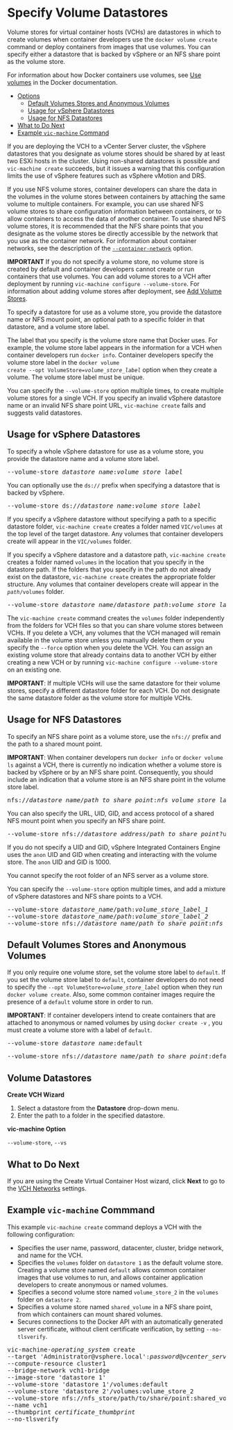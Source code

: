 # Specify Volume Datastores #

Volume stores for virtual container hosts (VCHs) are datastores in which to create volumes when container developers use the `docker volume create` command or deploy containers from images that use volumes. You can specify either a datastore that is backed by vSphere or an NFS share point as the volume store.

For information about how Docker containers use volumes, see [Use volumes](https://docs.docker.com/engine/admin/volumes/volumes/) in the Docker documentation.

- [Options](#options)
  - [Default Volumes Stores and Anonymous Volumes](#default)
  - [Usage for vSphere Datastores](#vsphereusage)
  - [Usage for NFS Datastores](#nfsusage)
- [What to Do Next](#whatnext)
- [Example `vic-machine` Command](#example)

If you are deploying the VCH to a vCenter Server cluster, the vSphere datastores that you designate as volume stores should be shared by at least two ESXi hosts in the cluster. Using non-shared datastores is possible and `vic-machine create` succeeds, but it issues a warning that this configuration limits the use of vSphere features such as vSphere vMotion and DRS.

If you use NFS volume stores, container developers can share the data in the volumes in the volume stores between containers by attaching the same volume to multiple containers. For example, you can use shared NFS volume stores to share configuration information between containers, or to allow containers to access the data of another container. To use shared NFS volume stores, it is recommended that the NFS share points that you designate as the volume stores be directly accessible by the network that you use as the container network. For information about container networks, see the description of the [`--container-network`](#container-network) option.

**IMPORTANT** If you do not specify a volume store, no volume store is created by default and container developers cannot create or run containers that use volumes. You can add volume stores to a VCH after deployment by running `vic-machine configure --volume-store`. For information about adding volume stores after deployment, see [Add Volume Stores](configure_vch.md#volumes).

To specify a datastore for use as a volume store, you provide the datastore name or NFS mount point, an optional path to a specific folder in that datastore, and a volume store label.  

The label that you specify is the volume store name that Docker uses. For example, the volume store label appears in the information for a VCH when container developers run `docker info`. Container developers specify the volume store label in the <code>docker volume create --opt VolumeStore=<i>volume_store_label</i></code> option when they create a volume. The volume store label must be unique.

You can specify the `--volume-store` option multiple times, to create multiple volume stores for a single VCH. If you specify an invalid vSphere datastore name or an invalid NFS share point URL, `vic-machine create` fails and suggests valid datastores. 

## Usage for vSphere Datastores <a id="vsphereusage"></a>

To specify a whole vSphere datastore for use as a volume store, you provide the datastore name and a volume store label.

<pre>--volume-store <i>datastore_name</i>:<i>volume_store_label</i></pre>

You can optionally use the `ds://` prefix when specifying a datastore that is backed by vSphere.

<pre>--volume-store ds://<i>datastore_name</i>:<i>volume_store_label</i></pre>

If you specify a vSphere datastore without specifying a path to a specific datastore folder, `vic-machine create` creates a folder named `VIC/volumes` at the top level of the target datastore. Any volumes that container developers create will appear in the `VIC/volumes` folder. 

If you specify a vSphere datastore and a datastore path, `vic-machine create` creates a folder named `volumes` in the location that you specify in the datastore path. If the folders that you specify in the path do not already exist on the datastore, `vic-machine create` creates the appropriate folder structure.  Any volumes that container developers create will appear in the <code><i>path</i>/volumes</code> folder. 

<pre>--volume-store <i>datastore_name</i>/<i>datastore_path</i>:<i>volume_store_label</i></pre>    

The `vic-machine create` command creates the `volumes` folder independently from the folders for VCH files so that you can share volume stores between VCHs. If you delete a VCH, any volumes that the VCH managed will remain available in the volume store unless you manually delete them or you specify the `--force` option when you delete the VCH. You can assign an existing volume store that already contains data to another VCH by either creating a new VCH or by running `vic-machine configure --volume-store` on an existing one. 

**IMPORTANT**: If multiple VCHs will use the same datastore for their volume stores, specify a different datastore folder for each VCH. Do not designate the same datastore folder as the volume store for multiple VCHs.

## Usage for NFS Datastores <a id="nfsusage"></a>

To specify an NFS share point as a volume store, use the `nfs://` prefix and the path to a shared mount point.

**IMPORTANT**: When container developers run `docker info` or `docker volume ls` against a VCH, there is currently no indication whether a volume store is backed by vSphere or by an NFS share point. Consequently, you should include an indication that a volume store is an NFS share point in the volume store label. 

<pre>nfs://<i>datastore_name</i>/<i>path_to_share_point</i>:<i>nfs_volume_store_label</i></pre>

You can also specify the URL, UID, GID, and access protocol of a shared NFS mount point when you specify an NFS share point.
<pre>--volume-store nfs://<i>datastore_address</i>/<i>path_to_share_point</i>?uid=1234&gid=5678&proto=tcp:<i>nfs_volume_store_label</i></pre>

If you do not specify a UID and GID, vSphere Integrated Containers Engine uses the `anon` UID and GID when creating and interacting with the volume store. The `anon` UID and GID is 1000.    

You cannot specify the root folder of an NFS server as a volume store.

You can specify the `--volume-store` option multiple times, and add a mixture of vSphere datastores and NFS share points to a VCH.

<pre>--volume-store <i>datastore_name</i>/path:<i>volume_store_label_1</i>
--volume-store <i>datastore_name</i>/<i>path</i>:<i>volume_store_label_2</i>
--volume-store nfs://<i>datastore_name</i>/<i>path_to_share_point</i>:<i>nfs_volume_store_label</i>
</pre> 

## Default Volumes Stores and Anonymous Volumes <a id="default"></a>

If you only require one volume store, set the volume store label to `default`. If you set the volume store label to `default`, container developers do not need to specify the <code>--opt VolumeStore=<i>volume_store_label</i></code> option when they run `docker volume create`. Also, some common container images require the presence of a `default` volume store in order to run.

**IMPORTANT**: If container developers intend to create containers that are attached to anonymous or named volumes by using `docker create -v` , you must create a volume store with a label of `default`.

<pre>--volume-store <i>datastore_name</i>:default</pre>
<pre>--volume-store nfs://<i>datastore_name</i>/<i>path_to_share_point</i>:default</pre>

## Volume Datastores <a id="volume-store"></a> 

**Create VCH Wizard**

1. Select a datastore from the **Datastore** drop-down menu.
2. Enter the path to a folder in the specified datastore.

**vic-machine Option**

`--volume-store`, `--vs`

## What to Do Next <a id="whatnext"></a>

If you are using the Create Virtual Container Host wizard, click **Next** to go to the [VCH Networks](vch_networking.md) settings.

## Example `vic-machine` Commmand <a id="example"></a>

This example `vic-machine create` command deploys a VCH with the following configuration:

- Specifies the user name, password, datacenter, cluster, bridge network, and name for the VCH.
- Specifies the `volumes` folder on `datastore 1` as the default volume store. Creating a volume store named `default` allows common container images that use volumes to run, and allows container application developers to create anonymous or named volumes. 
- Specifies a second volume store named `volume_store_2` in the `volumes` folder on `datastore 2`. 
- Specifies a volume store named `shared_volume` in a NFS share point, from which containers can mount shared volumes.
- Secures connections to the Docker API with an automatically generated server certificate, without client certificate verification, by setting `--no-tlsverify`.

<pre>vic-machine-<i>operating_system</i> create
--target 'Administrator@vsphere.local':<i>password</i>@<i>vcenter_server_address</i>/dc1
--compute-resource cluster1
--bridge-network vch1-bridge
--image-store 'datastore 1'
--volume-store 'datastore 1'/volumes:default
--volume-store 'datastore 2'/volumes:volume_store_2
--volume-store nfs://nfs_store/path/to/share/point:shared_volume
--name vch1
--thumbprint <i>certificate_thumbprint</i>
--no-tlsverify
</pre> 
